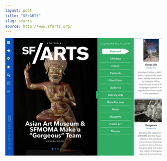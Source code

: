 ```yaml
---
layout: post
title: "SF/ARTS"
slug: sfarts
source: http://www.sfarts.org/
---
```


<img src="/assets/img/screenshots/sfarts.jpg">
